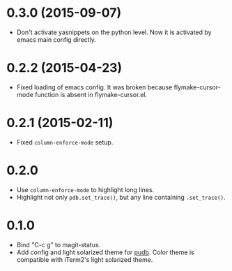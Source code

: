 0.3.0 (2015-09-07)
==================

* Don't activate yasnippets on the python level. Now it
  is activated by emacs main config directly.

0.2.2 (2015-04-23)
==================

* Fixed loading of emacs config. It was broken because flymake-cursor-mode function is absent in flymake-cursor.el.

0.2.1 (2015-02-11)
==================

* Fixed `column-enforce-mode` setup.

0.2.0
=====

* Use `column-enforce-mode` to highlight long lines.
* Highlight not only `pdb.set_trace()`, but any line
  containing `.set_trace()`.

0.1.0
=====

* Bind "C-c g" to magit-status.
* Add config and light solarized theme for [pudb][]. Color theme is compatible with iTerm2's light solarized theme.

[pudb]: https://pypi.python.org/pypi/pudb
